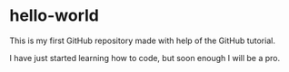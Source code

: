 # hello-world
This is my first GitHub repository made with help of the GitHub tutorial.

I have just started learning how to code, but soon enough I will be a pro.

